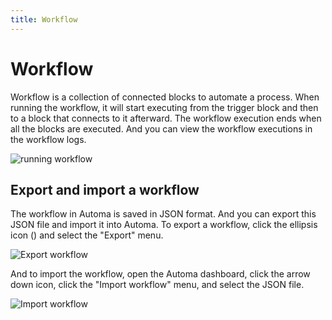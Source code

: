 ```yaml
---
title: Workflow
---
```


# Workflow
Workflow is a collection of connected blocks to automate a process.
When running the workflow, it will start executing from the trigger block and then to a block that connects to it afterward. The workflow execution ends when all the blocks are executed. And you can view the workflow executions in the workflow logs.

![running workflow](https://res.cloudinary.com/chat-story/image/upload/v1666063368/automa/run-workflow_da3vpy.gif)

## Export and import a workflow
The workflow in Automa is saved in JSON format. And you can export this JSON file and import it into Automa. To export a workflow, click the ellipsis icon (<v-remixicon name="riMore2Line" size="18" />) and select the "Export" menu. 

![Export workflow](https://res.cloudinary.com/chat-story/image/upload/v1666064030/automa/chrome_jtkwrZyAd4_zwp3qt.png)

And to import the workflow, open the Automa dashboard, click the arrow down icon, click the "Import workflow" menu, and select the JSON file.

![Import workflow](https://res.cloudinary.com/chat-story/image/upload/v1666064030/automa/chrome_JbjCbwnmQ1_apo7kh.png)